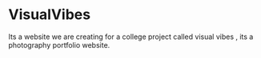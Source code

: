# VisualVibes
Its a website we are creating for a college project called visual vibes , its a photography portfolio website.
